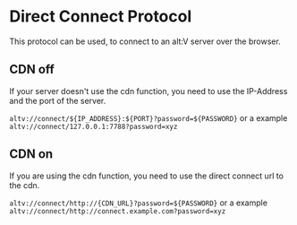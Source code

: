 # Direct Connect Protocol

This protocol can be used, to connect to an alt:V server over the browser.

## CDN off
If your server doesn't use the cdn function, you need to use the IP-Address and the port of the server.

`altv://connect/${IP_ADDRESS}:${PORT}?password=${PASSWORD}` or a example `altv://connect/127.0.0.1:7788?password=xyz`

## CDN on

If you are using the cdn function, you need to use the direct connect url to the cdn.

`altv://connect/http://{CDN_URL}?password=${PASSWORD}` or a example `altv://connect/http://connect.example.com?password=xyz`